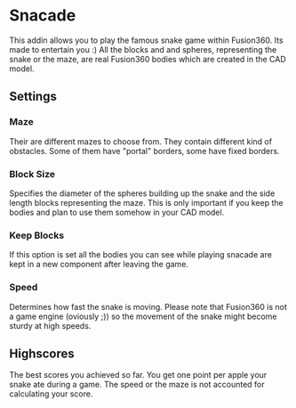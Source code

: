 # Snacade
This addin allows you to play the famous snake game within Fusion360.
Its made to entertain you :)
All the blocks and and spheres, representing the snake or the maze, are
real Fusion360 bodies which are created in the CAD model.

## Settings
### Maze
Their are different mazes to choose from. They contain different kind of obstacles. 
Some of them have "portal" borders, some have fixed borders.

### Block Size
Specifies the diameter of the spheres building up the snake and the side length blocks
representing the maze. This is only important if you keep the bodies and plan to
use them somehow in your CAD model.

### Keep Blocks
If this option is set all the bodies you can see while playing snacade are kept
in a new component after leaving the game.

### Speed
Determines how fast the snake is moving. Please note that Fusion360 is not a game engine
(oviously ;)) so the movement of the snake might become sturdy at high speeds.

## Highscores
The best scores you achieved so far. You get one point per apple your snake ate during a game.
The speed or the maze is not accounted for calculating your score.